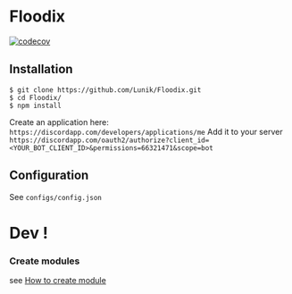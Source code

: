 # Floodix
[![codecov](https://codecov.io/gh/Lunik/Floodix/branch/master/graph/badge.svg)](https://codecov.io/gh/Lunik/Floodix)

## Installation
```
$ git clone https://github.com/Lunik/Floodix.git
$ cd Floodix/
$ npm install
```

Create an application here: `https://discordapp.com/developers/applications/me`
Add it to your server `https://discordapp.com/oauth2/authorize?client_id=<YOUR_BOT_CLIENT_ID>&permissions=66321471&scope=bot`

## Configuration
See `configs/config.json`

# Dev !
### Create modules
see [How to create module](https://github.com/Lunik/Floodix/tree/master/src/modules/README.md)
